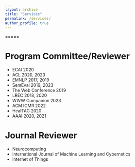 ```yaml
---
layout: archive
title: "Services"
permalink: /services/
author_profile: true
---
```


=====


Program Committee/Reviewer
=====
 * ECAI 2020 
 * ACL 2020, 2023
 * EMNLP 2017, 2019
 * SemEval 2019, 2023
 * The Web Conference 2019 
 * LREC 2018, 2020 
 * WWW Companion 2023
 * ACM ICMR 2022
 * HealTAC 2020 
 * AAAI 2020, 2021 

Journal Reviewer
=====
 * Neurocomputing
 * International Journal of Machine Learning and Cybernetics
 * Internet of Things

